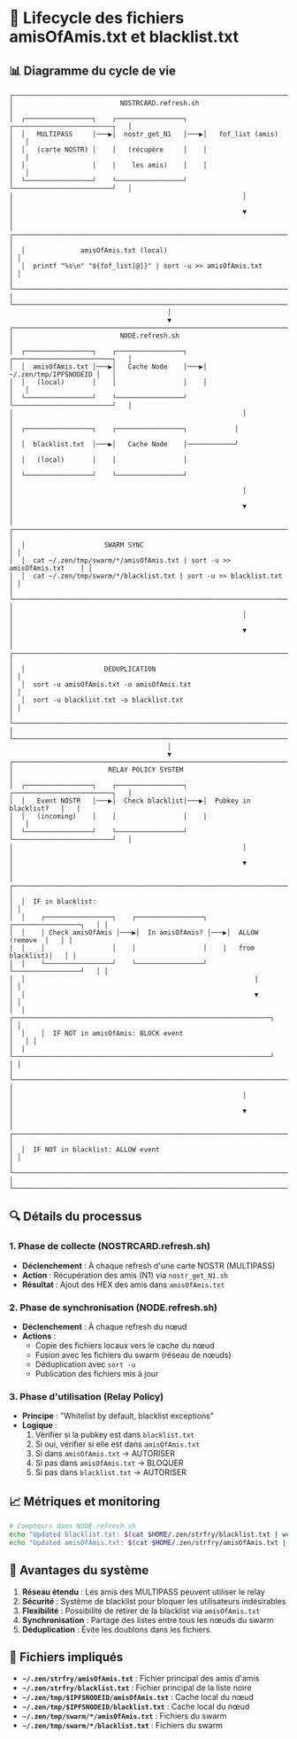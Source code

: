 # 🔄 Lifecycle des fichiers amisOfAmis.txt et blacklist.txt

## 📊 Diagramme du cycle de vie

```
┌─────────────────────────────────────────────────────────────────────────────┐
│                           NOSTRCARD.refresh.sh                              │
│  ┌─────────────────┐    ┌─────────────────┐    ┌─────────────────────────┐   │
│  │   MULTIPASS     │───▶│  nostr_get_N1   │───▶│   fof_list (amis)     │   │
│  │   (carte NOSTR) │    │   (récupère     │    │                         │   │
│  │                 │    │    les amis)    │    │                         │   │
│  └─────────────────┘    └─────────────────┘    └─────────────────────────┘   │
│                                                          │                   │
│                                                          ▼                   │
│  ┌─────────────────────────────────────────────────────────────────────────┐ │
│  │              amisOfAmis.txt (local)                                     │ │
│  │  printf "%s\n" "${fof_list[@]}" | sort -u >> amisOfAmis.txt            │ │
│  └─────────────────────────────────────────────────────────────────────────┘ │
└─────────────────────────────────────────────────────────────────────────────┘
                                        │
                                        ▼
┌─────────────────────────────────────────────────────────────────────────────┐
│                           NODE.refresh.sh                                   │
│  ┌─────────────────┐    ┌─────────────────┐    ┌─────────────────────────┐   │
│  │  amisOfAmis.txt │───▶│   Cache Node    │───▶│   ~/.zen/tmp/IPFSNODEID │   │
│  │   (local)       │    │                 │    │                         │   │
│  └─────────────────┘    └─────────────────┘    └─────────────────────────┘   │
│                                                          │                   │
│  ┌─────────────────┐    ┌─────────────────┐            │                   │
│  │  blacklist.txt  │───▶│   Cache Node    │────────────┘                   │
│  │   (local)       │    │                 │                                │
│  └─────────────────┘    └─────────────────┘                                │
│                                                          │                   │
│                                                          ▼                   │
│  ┌─────────────────────────────────────────────────────────────────────────┐ │
│  │                    SWARM SYNC                                          │ │
│  │  cat ~/.zen/tmp/swarm/*/amisOfAmis.txt | sort -u >> amisOfAmis.txt    │ │
│  │  cat ~/.zen/tmp/swarm/*/blacklist.txt | sort -u >> blacklist.txt      │ │
│  └─────────────────────────────────────────────────────────────────────────┘ │
│                                                          │                   │
│                                                          ▼                   │
│  ┌─────────────────────────────────────────────────────────────────────────┐ │
│  │                    DEDUPLICATION                                       │ │
│  │  sort -u amisOfAmis.txt -o amisOfAmis.txt                              │ │
│  │  sort -u blacklist.txt -o blacklist.txt                                │ │
│  └─────────────────────────────────────────────────────────────────────────┘ │
└─────────────────────────────────────────────────────────────────────────────┘
                                        │
                                        ▼
┌─────────────────────────────────────────────────────────────────────────────┐
│                        RELAY POLICY SYSTEM                                  │
│  ┌─────────────────┐    ┌─────────────────┐    ┌─────────────────────────┐   │
│  │   Event NOSTR   │───▶│  Check blacklist│───▶│  Pubkey in blacklist?   │   │
│  │   (incoming)    │    │                 │    │                         │   │
│  └─────────────────┘    └─────────────────┘    └─────────────────────────┘   │
│                                                          │                   │
│                                                          ▼                   │
│  ┌─────────────────────────────────────────────────────────────────────────┐ │
│  │  IF in blacklist:                                                       │ │
│  │    ┌─────────────────┐    ┌─────────────────┐    ┌─────────────────┐   │ │
│  │    │ Check amisOfAmis │───▶│  In amisOfAmis? │───▶│  ALLOW (remove  │   │ │
│  │    │                 │    │                 │    │   from blacklist)│   │ │
│  │    └─────────────────┘    └─────────────────┘    └─────────────────┘   │ │
│  │                                                          │               │ │
│  │                                                          ▼               │ │
│  │    ┌─────────────────────────────────────────────────────────────────┐   │ │
│  │    │  IF NOT in amisOfAmis: BLOCK event                            │   │ │
│  │    └─────────────────────────────────────────────────────────────────┘   │ │
│  └─────────────────────────────────────────────────────────────────────────┘ │
│                                                          │                   │
│                                                          ▼                   │
│  ┌─────────────────────────────────────────────────────────────────────────┐ │
│  │  IF NOT in blacklist: ALLOW event                                     │ │
│  └─────────────────────────────────────────────────────────────────────────┘ │
└─────────────────────────────────────────────────────────────────────────────┘
```

## 🔍 **Détails du processus**

### **1. Phase de collecte (NOSTRCARD.refresh.sh)**
- **Déclenchement** : À chaque refresh d'une carte NOSTR (MULTIPASS)
- **Action** : Récupération des amis (N1) via `nostr_get_N1.sh`
- **Résultat** : Ajout des HEX des amis dans `amisOfAmis.txt`

### **2. Phase de synchronisation (NODE.refresh.sh)**
- **Déclenchement** : À chaque refresh du nœud
- **Actions** :
  - Copie des fichiers locaux vers le cache du nœud
  - Fusion avec les fichiers du swarm (réseau de nœuds)
  - Déduplication avec `sort -u`
  - Publication des fichiers mis à jour

### **3. Phase d'utilisation (Relay Policy)**
- **Principe** : "Whitelist by default, blacklist exceptions"
- **Logique** :
  1. Vérifier si la pubkey est dans `blacklist.txt`
  2. Si oui, vérifier si elle est dans `amisOfAmis.txt`
  3. Si dans `amisOfAmis.txt` → AUTORISER
  4. Si pas dans `amisOfAmis.txt` → BLOQUER
  5. Si pas dans `blacklist.txt` → AUTORISER

## 📈 **Métriques et monitoring**

```bash
# Compteurs dans NODE.refresh.sh
echo "Updated blacklist.txt: $(cat $HOME/.zen/strfry/blacklist.txt | wc -l) entries"
echo "Updated amisOfAmis.txt: $(cat $HOME/.zen/strfry/amisOfAmis.txt | wc -l) entries"
```

## 🎯 **Avantages du système**

1. **Réseau étendu** : Les amis des MULTIPASS peuvent utiliser le relay
2. **Sécurité** : Système de blacklist pour bloquer les utilisateurs indésirables
3. **Flexibilité** : Possibilité de retirer de la blacklist via `amisOfAmis.txt`
4. **Synchronisation** : Partage des listes entre tous les nœuds du swarm
5. **Déduplication** : Évite les doublons dans les fichiers

## 🔧 **Fichiers impliqués**

- **`~/.zen/strfry/amisOfAmis.txt`** : Fichier principal des amis d'amis
- **`~/.zen/strfry/blacklist.txt`** : Fichier principal de la liste noire
- **`~/.zen/tmp/$IPFSNODEID/amisOfAmis.txt`** : Cache local du nœud
- **`~/.zen/tmp/$IPFSNODEID/blacklist.txt`** : Cache local du nœud
- **`~/.zen/tmp/swarm/*/amisOfAmis.txt`** : Fichiers du swarm
- **`~/.zen/tmp/swarm/*/blacklist.txt`** : Fichiers du swarm

